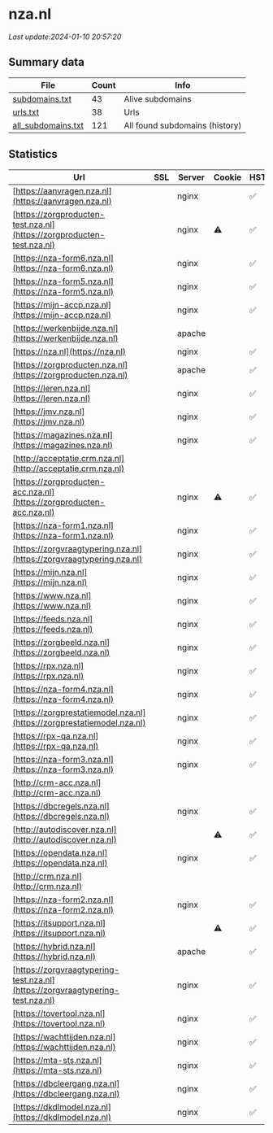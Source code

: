 # nza.nl
*Last update:2024-01-10 20:57:20*
## Summary data
| File       | Count | Info |
|------------|-------|------|
|[subdomains.txt](/data/nza/subdomains.txt)|43|Alive subdomains|
|[urls.txt](/data/nza/urls.txt)|38|Urls|
|[all_subdomains.txt](/data/nza/all_subdomains.txt)|121|All found subdomains (history)|
## Statistics
| Url | SSL | Server | Cookie | HSTS | CSP | XFO | XXP | RP | Tech |
|------------|-------|------|------|------|------|------|------|------|------|
|[https://aanvragen.nza.nl](https://aanvragen.nza.nl)| |nginx| |:white_check_mark: | | |:white_check_mark: | | |:white_check_mark: | |HSTS Nginx| |
|[https://zorgproducten-test.nza.nl](https://zorgproducten-test.nza.nl)| |nginx|:warning: |:white_check_mark: | |:warning: |:white_check_mark: | |:white_check_mark: | |:white_check_mark: | |Azure HSTS Microsoft...| |
|[https://nza-form6.nza.nl](https://nza-form6.nza.nl)| |nginx| |:white_check_mark: | | |:white_check_mark: | | |:white_check_mark: | |HSTS Nginx| |
|[https://nza-form5.nza.nl](https://nza-form5.nza.nl)| |nginx| |:white_check_mark: | | |:white_check_mark: | | |:white_check_mark: | |HSTS Nginx| |
|[https://mijn-accp.nza.nl](https://mijn-accp.nza.nl)| |nginx| |:white_check_mark: | | |:white_check_mark: | | |:white_check_mark: | |HSTS Nginx| |
|[https://werkenbijde.nza.nl](https://werkenbijde.nza.nl)| |apache| | | | | |:white_check_mark: | |Apache HTTP Server E...| |
|[https://nza.nl](https://nza.nl)| |nginx| |:white_check_mark: | |:warning: |:white_check_mark: | |:white_check_mark: | |:white_check_mark: | |HSTS Nginx| |
|[https://zorgproducten.nza.nl](https://zorgproducten.nza.nl)| |apache| |:white_check_mark: | |:warning: |:white_check_mark: | |:white_check_mark: | |:white_check_mark: | |Apache HTTP Server H...| |
|[https://leren.nza.nl](https://leren.nza.nl)| |nginx| |:white_check_mark: | |:warning: |:white_check_mark: | |:white_check_mark: | |:white_check_mark: | |Apache HTTP Server H...| |
|[https://jmv.nza.nl](https://jmv.nza.nl)| |nginx| |:white_check_mark: | | |:white_check_mark: | | |:white_check_mark: | |HSTS Nginx| |
|[https://magazines.nza.nl](https://magazines.nza.nl)| |nginx| |:white_check_mark: | |:warning: |:white_check_mark: | |:white_check_mark: | |:white_check_mark: | |HSTS Nginx| |
|[http://acceptatie.crm.nza.nl](http://acceptatie.crm.nza.nl)| | | | | | | |:white_check_mark: | |Apache HTTP Server| |
|[https://zorgproducten-acc.nza.nl](https://zorgproducten-acc.nza.nl)| |nginx|:warning: |:white_check_mark: | |:warning: |:white_check_mark: | |:white_check_mark: | |:white_check_mark: | |Azure HSTS Microsoft...| |
|[https://nza-form1.nza.nl](https://nza-form1.nza.nl)| |nginx| |:white_check_mark: | | |:white_check_mark: | | |:white_check_mark: | |HSTS Nginx| |
|[https://zorgvraagtypering.nza.nl](https://zorgvraagtypering.nza.nl)| |nginx| |:white_check_mark: | |:warning: |:white_check_mark: | | |:white_check_mark: | |HSTS Nginx| |
|[https://mijn.nza.nl](https://mijn.nza.nl)| |nginx| |:white_check_mark: | | | | |:white_check_mark: | |HSTS Nginx| |
|[https://www.nza.nl](https://www.nza.nl)| |nginx| |:white_check_mark: | |:warning: |:white_check_mark: | |:white_check_mark: | |:white_check_mark: | |Bloomreach HSTS Ngin...| |
|[https://feeds.nza.nl](https://feeds.nza.nl)| |nginx| |:white_check_mark: | | |:white_check_mark: | |:white_check_mark: | |:white_check_mark: | |HSTS Nginx| |
|[https://zorgbeeld.nza.nl](https://zorgbeeld.nza.nl)| |nginx| |:white_check_mark: | | |:white_check_mark: | | |:white_check_mark: | |HSTS Nginx| |
|[https://rpx.nza.nl](https://rpx.nza.nl)| |nginx| |:white_check_mark: | |:warning: |:white_check_mark: | |:white_check_mark: | |:white_check_mark: | |Apache HTTP Server| |
|[https://nza-form4.nza.nl](https://nza-form4.nza.nl)| |nginx| |:white_check_mark: | | |:white_check_mark: | | |:white_check_mark: | |HSTS Nginx| |
|[https://zorgprestatiemodel.nza.nl](https://zorgprestatiemodel.nza.nl)| |nginx| |:white_check_mark: | | |:white_check_mark: | | |:white_check_mark: | |HSTS Nginx| |
|[https://rpx-qa.nza.nl](https://rpx-qa.nza.nl)| |nginx| |:white_check_mark: | |:warning: |:white_check_mark: | |:white_check_mark: | |:white_check_mark: | |Apache HTTP Server| |
|[https://nza-form3.nza.nl](https://nza-form3.nza.nl)| |nginx| |:white_check_mark: | | |:white_check_mark: | | |:white_check_mark: | |HSTS Nginx| |
|[http://crm-acc.nza.nl](http://crm-acc.nza.nl)| | | | | | | |:white_check_mark: | |Apache HTTP Server| |
|[https://dbcregels.nza.nl](https://dbcregels.nza.nl)| |nginx| |:white_check_mark: | |:warning: |:white_check_mark: | |:white_check_mark: | |:white_check_mark: | |HSTS Nginx| |
|[http://autodiscover.nza.nl](http://autodiscover.nza.nl)| | |:warning: |:white_check_mark: | | |:white_check_mark: | |:white_check_mark: | |:white_check_mark: | |IIS:10.0 Microsoft A...| |
|[https://opendata.nza.nl](https://opendata.nza.nl)| |nginx| |:white_check_mark: | | |:white_check_mark: | |:white_check_mark: | |:white_check_mark: | |HSTS Nginx| |
|[http://crm.nza.nl](http://crm.nza.nl)| | | | | | | |:white_check_mark: | |Apache HTTP Server| |
|[https://nza-form2.nza.nl](https://nza-form2.nza.nl)| |nginx| |:white_check_mark: | | |:white_check_mark: | | |:white_check_mark: | |HSTS Nginx| |
|[https://itsupport.nza.nl](https://itsupport.nza.nl)| | |:warning: |:white_check_mark: | | |:white_check_mark: | |:white_check_mark: | |:white_check_mark: | |HSTS| |
|[https://hybrid.nza.nl](https://hybrid.nza.nl)| |apache| |:white_check_mark: | | |:white_check_mark: | | |:white_check_mark: | |Apache HTTP Server H...| |
|[https://zorgvraagtypering-test.nza.nl](https://zorgvraagtypering-test.nza.nl)| |nginx| |:white_check_mark: | |:warning: |:white_check_mark: | | |:white_check_mark: | |HSTS Nginx| |
|[https://tovertool.nza.nl](https://tovertool.nza.nl)| |nginx| |:white_check_mark: | | |:white_check_mark: | | |:white_check_mark: | |HSTS Nginx| |
|[https://wachttijden.nza.nl](https://wachttijden.nza.nl)| |nginx| |:white_check_mark: | | |:white_check_mark: | | |:white_check_mark: | |HSTS Nginx| |
|[https://mta-sts.nza.nl](https://mta-sts.nza.nl)| |nginx| |:white_check_mark: | |:white_check_mark: | |:white_check_mark: | |:white_check_mark: | |Nginx| |
|[https://dbcleergang.nza.nl](https://dbcleergang.nza.nl)| |nginx| |:white_check_mark: | |:warning: |:white_check_mark: | |:white_check_mark: | |:white_check_mark: | |Apache HTTP Server H...| |
|[https://dkdlmodel.nza.nl](https://dkdlmodel.nza.nl)| |nginx| |:white_check_mark: | |:white_check_mark: | |:white_check_mark: | |:white_check_mark: | |HSTS Nginx| |